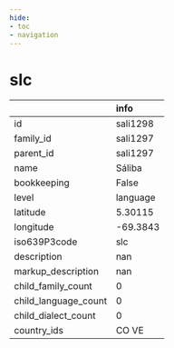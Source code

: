 ```yaml
---
hide:
- toc
- navigation
---
```

# slc
|                      | info     |
|:---------------------|:---------|
| id                   | sali1298 |
| family_id            | sali1297 |
| parent_id            | sali1297 |
| name                 | Sáliba   |
| bookkeeping          | False    |
| level                | language |
| latitude             | 5.30115  |
| longitude            | -69.3843 |
| iso639P3code         | slc      |
| description          | nan      |
| markup_description   | nan      |
| child_family_count   | 0        |
| child_language_count | 0        |
| child_dialect_count  | 0        |
| country_ids          | CO VE    |